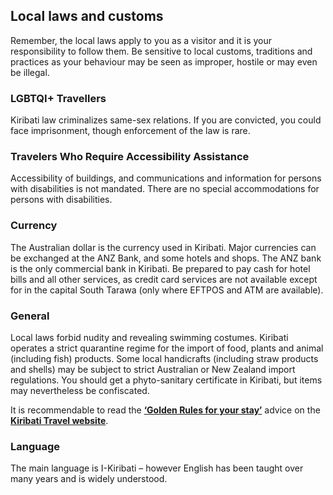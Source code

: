 ## Local laws and customs

Remember, the local laws apply to you as a visitor and it is your responsibility to follow them. Be sensitive to local customs, traditions and practices as your behaviour may be seen as improper, hostile or may even be illegal.

### **LGBTQI+ Travellers**

Kiribati law criminalizes same-sex relations. If you are convicted, you could face imprisonment, though enforcement of the law is rare.

### **Travelers Who Require Accessibility Assistance**

Accessibility of buildings, and communications and information for persons with disabilities is not mandated. There are no special accommodations for persons with disabilities.

### **Currency**

The Australian dollar is the currency used in Kiribati. Major currencies can be exchanged at the ANZ Bank, and some hotels and shops. The ANZ bank is the only commercial bank in Kiribati. Be prepared to pay cash for hotel bills and all other services, as credit card services are not available except for in the capital South Tarawa (only where EFTPOS and ATM are available).

### **General**

Local laws forbid nudity and revealing swimming costumes. Kiribati operates a strict quarantine regime for the import of food, plants and animal (including fish) products. Some local handicrafts (including straw products and shells) may be subject to strict Australian or New Zealand import regulations. You should get a phyto-sanitary certificate in Kiribati, but items may nevertheless be confiscated.

It is recommendable to read the [**‘Golden Rules for your stay’**](https://visitkiribati.travel/about/golden-rules4-your-stay/) advice on the [**Kiribati Travel website**](https://visitkiribati.travel/).

### **Language**

The main language is I-Kiribati – however English has been taught over many years and is widely understood.